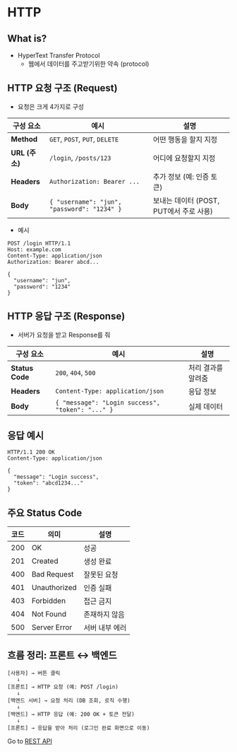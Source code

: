 HTTP
==
## What is?
- HyperText Transfer Protocol
    - 웹에서 데이터를 주고받기위한 약속 (protocol)

## HTTP 요청 구조 (Request)
- 요청은 크게 4가지로 구성

| 구성 요소        | 예시                                          | 설명                          |
| ------------ | ------------------------------------------- | --------------------------- |
| **Method**   | `GET`, `POST`, `PUT`, `DELETE`              | 어떤 행동을 할지 지정                |
| **URL (주소)** | `/login`, `/posts/123`                      | 어디에 요청할지 지정                 |
| **Headers**  | `Authorization: Bearer ...`                 | 추가 정보 (예: 인증 토큰)            |
| **Body**     | `{ "username": "jun", "password": "1234" }` | 보내는 데이터 (POST, PUT에서 주로 사용) |


- 예시
```
POST /login HTTP/1.1
Host: example.com
Content-Type: application/json
Authorization: Bearer abcd...

{
  "username": "jun",
  "password": "1234"
}
```

## HTTP 응답 구조 (Response)
- 서버가 요청을 받고 Response를 줘

| 구성 요소           | 예시                                               | 설명         |
| --------------- | ------------------------------------------------ | ---------- |
| **Status Code** | `200`, `404`, `500`                              | 처리 결과를 알려줌 |
| **Headers**     | `Content-Type: application/json`                 | 응답 정보      |
| **Body**        | `{ "message": "Login success", "token": "..." }` | 실제 데이터     |

## 응답 예시
```
HTTP/1.1 200 OK
Content-Type: application/json

{
  "message": "Login success",
  "token": "abcd1234..."
}
```

## 주요 Status Code
| 코드  | 의미           | 설명       |
| --- | ------------ | -------- |
| 200 | OK           | 성공       |
| 201 | Created      | 생성 완료    |
| 400 | Bad Request  | 잘못된 요청   |
| 401 | Unauthorized | 인증 실패    |
| 403 | Forbidden    | 접근 금지    |
| 404 | Not Found    | 존재하지 않음  |
| 500 | Server Error | 서버 내부 에러 |

## 흐름 정리: 프론트 ↔ 백엔드
```
[사용자] → 버튼 클릭
   ↓
[프론트] → HTTP 요청 (예: POST /login)
   ↓
[백엔드 서버] → 요청 처리 (DB 조회, 로직 수행)
   ↓
[백엔드] → HTTP 응답 (예: 200 OK + 토큰 전달)
   ↓
[프론트] → 응답을 받아 처리 (로그인 완료 화면으로 이동)
```

Go to [REST API](rest.md)
